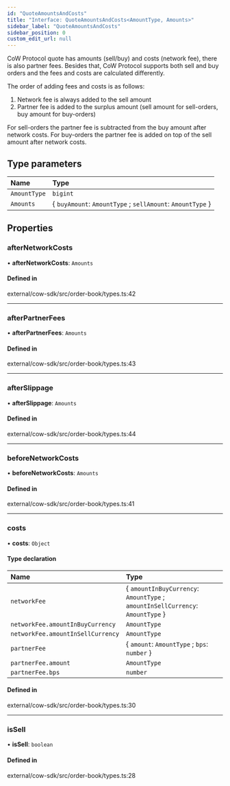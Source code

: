 ```yaml
---
id: "QuoteAmountsAndCosts"
title: "Interface: QuoteAmountsAndCosts<AmountType, Amounts>"
sidebar_label: "QuoteAmountsAndCosts"
sidebar_position: 0
custom_edit_url: null
---
```


CoW Protocol quote has amounts (sell/buy) and costs (network fee), there is also partner fees.
Besides that, CoW Protocol supports both sell and buy orders and the fees and costs are calculated differently.

The order of adding fees and costs is as follows:
1. Network fee is always added to the sell amount
2. Partner fee is added to the surplus amount (sell amount for sell-orders, buy amount for buy-orders)

For sell-orders the partner fee is subtracted from the buy amount after network costs.
For buy-orders the partner fee is added on top of the sell amount after network costs.

## Type parameters

| Name | Type |
| :------ | :------ |
| `AmountType` | `bigint` |
| `Amounts` | \{ `buyAmount`: `AmountType` ; `sellAmount`: `AmountType`  } |

## Properties

### afterNetworkCosts

• **afterNetworkCosts**: `Amounts`

#### Defined in

external/cow-sdk/src/order-book/types.ts:42

___

### afterPartnerFees

• **afterPartnerFees**: `Amounts`

#### Defined in

external/cow-sdk/src/order-book/types.ts:43

___

### afterSlippage

• **afterSlippage**: `Amounts`

#### Defined in

external/cow-sdk/src/order-book/types.ts:44

___

### beforeNetworkCosts

• **beforeNetworkCosts**: `Amounts`

#### Defined in

external/cow-sdk/src/order-book/types.ts:41

___

### costs

• **costs**: `Object`

#### Type declaration

| Name | Type |
| :------ | :------ |
| `networkFee` | \{ `amountInBuyCurrency`: `AmountType` ; `amountInSellCurrency`: `AmountType`  } |
| `networkFee.amountInBuyCurrency` | `AmountType` |
| `networkFee.amountInSellCurrency` | `AmountType` |
| `partnerFee` | \{ `amount`: `AmountType` ; `bps`: `number`  } |
| `partnerFee.amount` | `AmountType` |
| `partnerFee.bps` | `number` |

#### Defined in

external/cow-sdk/src/order-book/types.ts:30

___

### isSell

• **isSell**: `boolean`

#### Defined in

external/cow-sdk/src/order-book/types.ts:28
